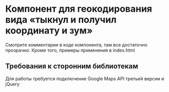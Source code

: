 # Компонент для геокодирования вида «тыкнул и получил координату и зум»

Смотрите комментарии в коде компонента, там все достаточно прозрачно. Кроме того, примеры применения в index.html

## Требования к сторонним библиотекам

Для работы требуется подключение Google Maps API третьей версии и jQuery